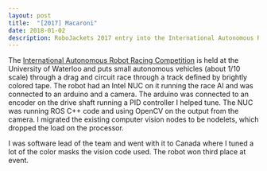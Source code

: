```yaml
---
layout: post
title:  "[2017] Macaroni"
date: 2018-01-02 
description: RoboJackets 2017 entry into the International Autonomous Robot Racing Competition
---
```


The <a href="https://robotracing.wordpress.com/">International Autonomous Robot Racing Competition</a> is held at the University of Waterloo and puts small autonomous vehicles (about 1/10 scale) through a drag and circuit race through a track defined by brightly colored tape. The robot had an Intel NUC on it running the race AI and was connected to an arduino and a camera. The arduino was connected to an encoder on the drive shaft running a PID controller I helped tune. The NUC was running ROS C++ code and using OpenCV on the output from the camera. I migrated the existing computer vision nodes to be nodelets, which dropped the load on the processor.

I was software lead of the team and went with it to Canada where I tuned a lot of the color masks the vision code used. The robot won third place at event.

<figure>
    <img src="{{ '/assets/img/iarrc.jpg' | prepend: site.baseurl }} " alt="">
</figure>

